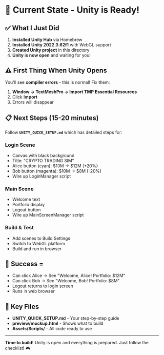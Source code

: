 # 🚀 Current State - Unity is Ready!

## ✅ What I Just Did
1. **Installed Unity Hub** via Homebrew
2. **Installed Unity 2022.3.62f1** with WebGL support
3. **Created Unity project** in this directory
4. **Unity is now open** and waiting for you!

## ⚠️ First Thing When Unity Opens
You'll see **compiler errors** - this is normal! Fix them:
1. **Window → TextMeshPro → Import TMP Essential Resources**
2. Click **Import**
3. Errors will disappear

## 📋 Next Steps (15-20 minutes)
Follow **`UNITY_QUICK_SETUP.md`** which has detailed steps for:

### Login Scene
- Canvas with black background
- Title: "CRYPTO TRADING SIM"
- Alice button (cyan): $10M → $12M (+20%)
- Bob button (magenta): $10M → $8M (-20%)
- Wire up LoginManager script

### Main Scene  
- Welcome text
- Portfolio display
- Logout button
- Wire up MainScreenManager script

### Build & Test
- Add scenes to Build Settings
- Switch to WebGL platform
- Build and run in browser

## 🎯 Success = 
- Can click Alice → See "Welcome, Alice! Portfolio: $12M"
- Can click Bob → See "Welcome, Bob! Portfolio: $8M"
- Logout returns to login screen
- Runs in web browser

## 📁 Key Files
- **UNITY_QUICK_SETUP.md** - Your step-by-step guide
- **preview/mockup.html** - Shows what to build
- **Assets/Scripts/** - All code ready to use

---

**Time to build!** Unity is open and everything is prepared. Just follow the checklist! 🎮 